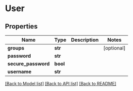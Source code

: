 # User

## Properties
Name | Type | Description | Notes
------------ | ------------- | ------------- | -------------
**groups** | **str** |  | [optional] 
**password** | **str** |  | 
**secure_password** | **bool** |  | 
**username** | **str** |  | 

[[Back to Model list]](../README.md#documentation-for-models) [[Back to API list]](../README.md#documentation-for-api-endpoints) [[Back to README]](../README.md)

